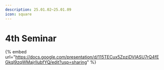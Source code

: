 ```yaml
---
description: 25.01.02~25.01.09
icon: square
---
```


# 4th Seminar

{% embed url="https://docs.google.com/presentation/d/115TECux5ZpziDVIASU7rQ4fEGkql9zqWMajrllubfYQ/edit?usp=sharing" %}

